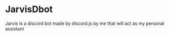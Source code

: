 # JarvisDbot
Jarvis is a discord bot made by discord.js by me that will act as my personal assistant
